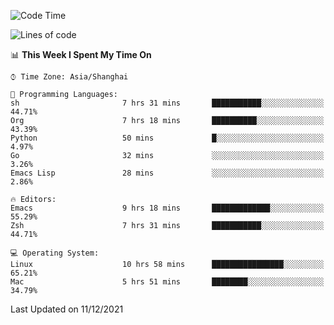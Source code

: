 <!--START_SECTION:waka-->
![Code Time](http://img.shields.io/badge/Code%20Time-475%20hrs%207%20mins-blue)

![Lines of code](https://img.shields.io/badge/From%20Hello%20World%20I%27ve%20Written-22%20Thousand%20lines%20of%20code-blue)

📊 **This Week I Spent My Time On** 

```text
⌚︎ Time Zone: Asia/Shanghai

💬 Programming Languages: 
sh                       7 hrs 31 mins       ███████████░░░░░░░░░░░░░░   44.71% 
Org                      7 hrs 18 mins       ██████████░░░░░░░░░░░░░░░   43.39% 
Python                   50 mins             █░░░░░░░░░░░░░░░░░░░░░░░░   4.97% 
Go                       32 mins             ░░░░░░░░░░░░░░░░░░░░░░░░░   3.26% 
Emacs Lisp               28 mins             ░░░░░░░░░░░░░░░░░░░░░░░░░   2.86%

🔥 Editors: 
Emacs                    9 hrs 18 mins       █████████████░░░░░░░░░░░░   55.29% 
Zsh                      7 hrs 31 mins       ███████████░░░░░░░░░░░░░░   44.71%

💻 Operating System: 
Linux                    10 hrs 58 mins      ████████████████░░░░░░░░░   65.21% 
Mac                      5 hrs 51 mins       ████████░░░░░░░░░░░░░░░░░   34.79%

```


 Last Updated on 11/12/2021
<!--END_SECTION:waka-->
